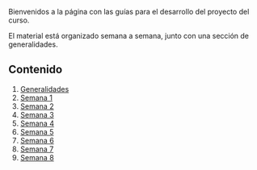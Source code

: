 Bienvenidos a la página con las guías para el desarrollo del proyecto del curso.

El material está organizado semana a semana, junto con una sección de generalidades.

## Contenido

1. [Generalidades](generalidades)
2. [Semana 1](semamanas/semana1/semana1)
3. [Semana 2](semanas/semana2/semana2)
4. [Semana 3](semanas/semana3/semana3)
5. [Semana 4](semanas/semana4/semana4)
6. [Semana 5](semanas/semana5/semana5)
7. [Semana 6](semanas/semana6/semana6)
8. [Semana 7](semanas/semana7/semana7)
9. [Semana 8](semanas/semana8/semana8)

